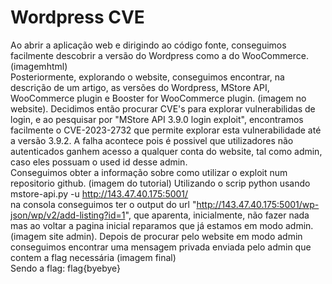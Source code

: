 # Wordpress CVE

Ao abrir a aplicação web e dirigindo ao código fonte, conseguimos facilmente descobrir a versão do Wordpress como a do WooCommerce. (imagemhtml)<br>
Posteriormente, explorando o website, conseguimos encontrar, na descrição de um artigo, as versões do Wordpress, MStore API, WooCommerce plugin e Booster for WooCommerce plugin. (imagem no website).
Decidimos então procurar CVE's para explorar vulnerabilidas de login, e ao pesquisar por "MStore API
3.9.0 login exploit", encontramos facilmente o CVE-2023-2732 que permite explorar esta vulnerabilidade até a versão 3.9.2. A falha acontece pois é possivel que utilizadores não autenticados ganhem acesso a qualquer conta do website, tal como admin, caso eles possuam o used id desse admin. <br>
Conseguimos obter a informação sobre como utilizar o exploit num repositorio github. (imagem do tutorial)
Utilizando o scrip python usando <br>
mstore-api.py  -u http://143.47.40.175:5001/ <br>
na consola conseguimos ter o output do url "http://143.47.40.175:5001/wp-json/wp/v2/add-listing?id=1", que aparenta, inicialmente, não fazer nada mas ao voltar a pagina inicial reparamos que já estamos em modo admin. (imagem site admin). Depois de procurar pelo website em modo admin conseguimos encontrar uma mensagem privada enviada pelo admin que contem a flag necessária (imagem final)<br>
Sendo a flag: flag{byebye}